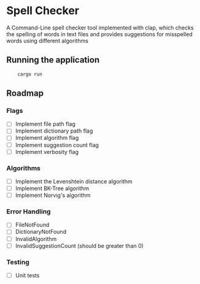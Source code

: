 # Spell Checker

A Command-Line spell checker tool implemented with clap, which checks the spelling of words in text files and provides suggestions for misspelled words using different algorithms

## Running the application

```bash
    cargo run
```

## Roadmap

### Flags
- [ ] Implement file path flag
- [ ] Implement dictionary path flag
- [ ] Implement algorithm flag
- [ ] Implement suggestion count flag
- [ ] Implement verbosity flag

### Algorithms
- [ ] Implement the Levenshtein distance algorithm
- [ ] Implement BK-Tree algorithm
- [ ] Implement Norvig's algorithm

### Error Handling
- [ ] FileNotFound
- [ ] DictionaryNotFound
- [ ] InvalidAlgorithm
- [ ] InvalidSuggestionCount (should be greater than 0)

### Testing
- [ ] Unit tests
